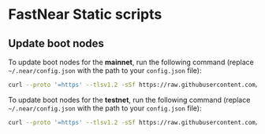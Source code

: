 # FastNear Static scripts

## Update boot nodes

To update boot nodes for the **mainnet**, run the following command (replace `~/.near/config.json` with the path to your `config.json` file):

```bash
curl --proto '=https' --tlsv1.2 -sSf https://raw.githubusercontent.com/fastnear/static/refs/heads/main/update_boot_nodes.sh | bash -s -- mainnet ~/.near/config.json
```

To update boot nodes for the **testnet**, run the following command (replace `~/.near/config.json` with the path to your `config.json` file):

```bash
curl --proto '=https' --tlsv1.2 -sSf https://raw.githubusercontent.com/fastnear/static/refs/heads/main/update_boot_nodes.sh | bash -s -- testnet ~/.near/config.json
```
